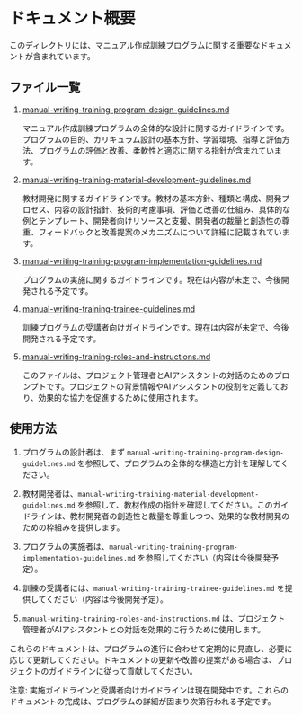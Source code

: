 # ドキュメント概要

このディレクトリには、マニュアル作成訓練プログラムに関する重要なドキュメントが含まれています。

## ファイル一覧

1. [manual-writing-training-program-design-guidelines.md](./manual-writing-training-program-design-guidelines.md)

   マニュアル作成訓練プログラムの全体的な設計に関するガイドラインです。プログラムの目的、カリキュラム設計の基本方針、学習環境、指導と評価方法、プログラムの評価と改善、柔軟性と適応に関する指針が含まれています。

2. [manual-writing-training-material-development-guidelines.md](./manual-writing-training-material-development-guidelines.md)

   教材開発に関するガイドラインです。教材の基本方針、種類と構成、開発プロセス、内容の設計指針、技術的考慮事項、評価と改善の仕組み、具体的な例とテンプレート、開発者向けリソースと支援、開発者の裁量と創造性の尊重、フィードバックと改善提案のメカニズムについて詳細に記載されています。

3. [manual-writing-training-program-implementation-guidelines.md](./manual-writing-training-program-implementation-guidelines.md)

   プログラムの実施に関するガイドラインです。現在は内容が未定で、今後開発される予定です。

4. [manual-writing-training-trainee-guidelines.md](./manual-writing-training-trainee-guidelines.md)

   訓練プログラムの受講者向けガイドラインです。現在は内容が未定で、今後開発される予定です。

5. [manual-writing-training-roles-and-instructions.md](./manual-writing-training-roles-and-instructions.md)

   このファイルは、プロジェクト管理者とAIアシスタントの対話のためのプロンプトです。プロジェクトの背景情報やAIアシスタントの役割を定義しており、効果的な協力を促進するために使用されます。

## 使用方法

1. プログラムの設計者は、まず `manual-writing-training-program-design-guidelines.md` を参照して、プログラムの全体的な構造と方針を理解してください。

2. 教材開発者は、`manual-writing-training-material-development-guidelines.md` を参照して、教材作成の指針を確認してください。このガイドラインは、教材開発者の創造性と裁量を尊重しつつ、効果的な教材開発のための枠組みを提供します。

3. プログラムの実施者は、`manual-writing-training-program-implementation-guidelines.md` を参照してください（内容は今後開発予定）。

4. 訓練の受講者には、`manual-writing-training-trainee-guidelines.md` を提供してください（内容は今後開発予定）。

5. `manual-writing-training-roles-and-instructions.md` は、プロジェクト管理者がAIアシスタントとの対話を効果的に行うために使用します。

これらのドキュメントは、プログラムの進行に合わせて定期的に見直し、必要に応じて更新してください。ドキュメントの更新や改善の提案がある場合は、プロジェクトのガイドラインに従って貢献してください。

注意: 実施ガイドラインと受講者向けガイドラインは現在開発中です。これらのドキュメントの完成は、プログラムの詳細が固まり次第行われる予定です。
